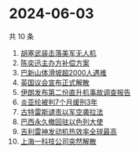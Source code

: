 # 2024-06-03

共 10 条

<!-- BEGIN -->
<!-- 最后更新时间 Mon Jun 03 2024 01:06:59 GMT+0800 (China Standard Time) -->

1. [胡塞武装击落美军无人机](https://www.zhihu.com/search?q=胡塞武装击落美军无人机)
1. [陈奕迅主办方补偿方案](https://www.zhihu.com/search?q=陈奕迅主办方补偿方案)
1. [巴新山体滑坡超2000人遇难](https://www.zhihu.com/search?q=巴新山体滑坡超2000人遇难)
1. [英国议会宣布正式解散](https://www.zhihu.com/search?q=英国议会宣布正式解散)
1. [伊朗发布第二份直升机事故调查报告](https://www.zhihu.com/search?q=伊朗发布第二份直升机事故调查报告)
1. [炎亚纶被判7个月缓刑3年](https://www.zhihu.com/search?q=炎亚纶被判7个月缓刑3年)
1. [古特雷斯谴责以军空袭拉法](https://www.zhihu.com/search?q=古特雷斯谴责以军空袭拉法)
1. [巴西永久撤回驻以色列大使](https://www.zhihu.com/search?q=巴西永久撤回驻以色列大使)
1. [吉利雷神发动机热效率全球最高](https://www.zhihu.com/search?q=吉利雷神发动机热效率全球最高)
1. [上海一科技公司突然解散](https://www.zhihu.com/search?q=上海一科技公司突然解散)

<!-- END -->
